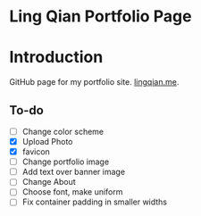 Ling Qian Portfolio Page
========================

# Introduction
GitHub page for my portfolio site. [lingqian.me](lingqian.me).

## To-do

- [ ] Change color scheme
- [x] Upload Photo
- [x] favicon
- [ ] Change portfolio image
- [ ] Add text over banner image
- [ ] Change About
- [ ] Choose font, make uniform
- [ ] Fix container padding in smaller widths
